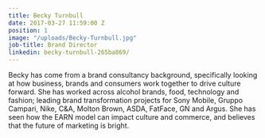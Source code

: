 ```yaml
---
title: Becky Turnbull
date: 2017-03-27 11:59:00 Z
position: 1
image: "/uploads/Becky-Turnbull.jpg"
job-title: Brand Director
linkedin: becky-turnbull-265ba869/
---
```


Becky has come from a brand consultancy background, specifically looking at how business, brands and consumers work together to drive culture forward. She has worked across alcohol brands, food, technology and fashion; leading brand transformation projects for Sony Mobile, Gruppo Campari, Nike, C&A, Molton Brown, ASDA, FatFace, GN and Argus. She has seen how the EARN model can impact culture and commerce, and believes that the future of marketing is bright.